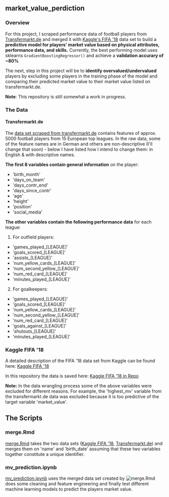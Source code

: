 ## market_value_perdiction

### Overview

For this project, I scraped performance data of football players from [Transfermarkt.de](transfermarkt.de) and merged it with [Kaggle's FIFA '18](https://www.kaggle.com/kevinmh/fifa-18-more-complete-player-dataset) data set to build a **predictive model for players' market value based on physical attributes, performance data, and skills.** Currently, the best performing model uses sklearns `GradientBoostingRegressor()` and achieve a **validation accurary of ~80%**

The next, step in this project will be to **identify overvalued/undervalued** players by excluding some players in the training phase of the model and comparing their predicted market value to their market value listed on transfermarkt.de.

**Note**: This repository is still somewhat a work in progress.

### The Data

#### Transfermarkt.de

The [data set scraped from transfermarkt.de](data/tm.csv) contains features of approx. 5000 football players from 15 European top leagues. In the raw data, some of the feature names are in German and others are non-descriptive (I'll change that soon) - below I have listed how I intend to change them: in English & with descriptive names.  


**The first 8 variables contain general information** on the player:

* 'birth_month'
* 'days_on_team'
* 'days_contr_end'
* 'days_since_contr'
* 'age'
* 'height'
* 'position'
* 'social_media'


**The other variables contain the following performance data** for each league:

1. For outfield players:

* 'games_played_[LEAGUE]'
* 'goals_scored_[LEAGUE]'
* 'assists_[LEAGUE]'
* 'num_yellow_cards_[LEAGUE]'
* 'num_second_yellow_[LEAGUE]'
* 'num_red_card_[LEAGUE]'
* 'minutes_played_[LEAGUE]'

2. For goalkeepers: 

* 'games_played_[LEAGUE]'
* 'goals_scored_[LEAGUE]'
* 'num_yellow_cards_[LEAGUE]'
* 'num_second_yellow_[LEAGUE]'
* 'num_red_card_[LEAGUE]'
* 'goals_against_[LEAGUE]'
* 'shutouts_[LEAGUE]'
* 'minutes_played_[LEAGUE]'



### Kaggle FIFA '18

A detailed description of the FIFA '18 data set from Kaggle can be found here: [Kaggle FIFA '18](https://www.kaggle.com/kevinmh/fifa-18-more-complete-player-dataset)

In this repository the data is saved here: [Kaggle FIFA '18 in Repo](data/fifa.csv)


**Note:** In the data wrangling process some of the above variables were excluded for different reasons. For example, the 'highest_mv' variable from the transfermarkt.de data was excluded because it is too predictive of the target variable 'market_value'.


## The Scripts

### merge.Rmd

[merge.Rmd](src/merge.Rmd) takes the two data sets ([Kaggle FIFA '18](data/fifa.csv), [Transfermarkt.de](data/tm.csv)) and merges them on 'name' and 'birth_date' assuming that these two variables together constitute a unique identifier.


### mv_prediction.ipynb

[mv_prediction.ipynb](mv_prediction.ipynb) uses the merged data set created by ![merge.Rmd](src/merge.Rmd) does some cleaning and feature engineering and finally test different machine learning models to predict the players market value.
